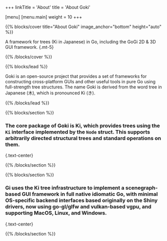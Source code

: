 +++
linkTitle = 'About'
title = 'About Goki'

[menu]
  [menu.main]
    weight = 10
+++

{{% blocks/cover title="About Goki" image_anchor="bottom" height="auto" %}}

A framework for trees (Ki in Japanese) in Go, including the GoGi 2D & 3D GUI framework.
{.mt-5}

{{% /blocks/cover %}}

{{% blocks/lead %}}

Goki is an open-source project that provides a set of frameworks for constructing cross-platform GUIs and other useful tools in pure Go using full-strength tree structures. The name Goki is derived from the word tree in Japanese (木), which is pronounced Ki (き). 

{{% /blocks/lead %}}

{{% blocks/section %}}

### The core package of Goki is Ki, which provides trees using the `Ki` interface implemented by the `Node` struct. This supports arbitrarily directed structural trees and standard operations on them.
{.text-center}

{{% /blocks/section %}}

{{% blocks/section %}}

### Gi uses the Ki tree infrastructure to implement a scenegraph-based GUI framework in full native idiomatic Go, with minimal OS-specific backend interfaces based originally on the Shiny drivers, now using go-gl/glfw and vulkan-based vgpu, and supporting MacOS, Linux, and Windows.
{.text-center}

{{% /blocks/section %}}